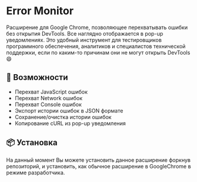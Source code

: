 # Error Monitor

Расширение для Google Chrome, позволяющее перехватывать ошибки без открытия DevTools. Все наглядно отображается в pop-up уведомлениях. Это удобный инструмент для тестировщиков программного обеспечения, аналитиков и специалистов технической поддержки, если по каким-то причинам они не могут открыть DevTools 😄

## 🚀 Возможности

- Перехват JavaScript ошибок
- Перехват Network ошибок
- Перехват Console ошибок
- Экспорт истории ошибок в JSON формате
- Сохранение/очистка истории ошибок
- Копирование cURL из pop-up уведомления

## 📦 Установка

На данный момент Вы можете установить данное расширение форкнув репозиторий, и установить, как обычное расширение в GoogleChrome в режиме разработчика. 
